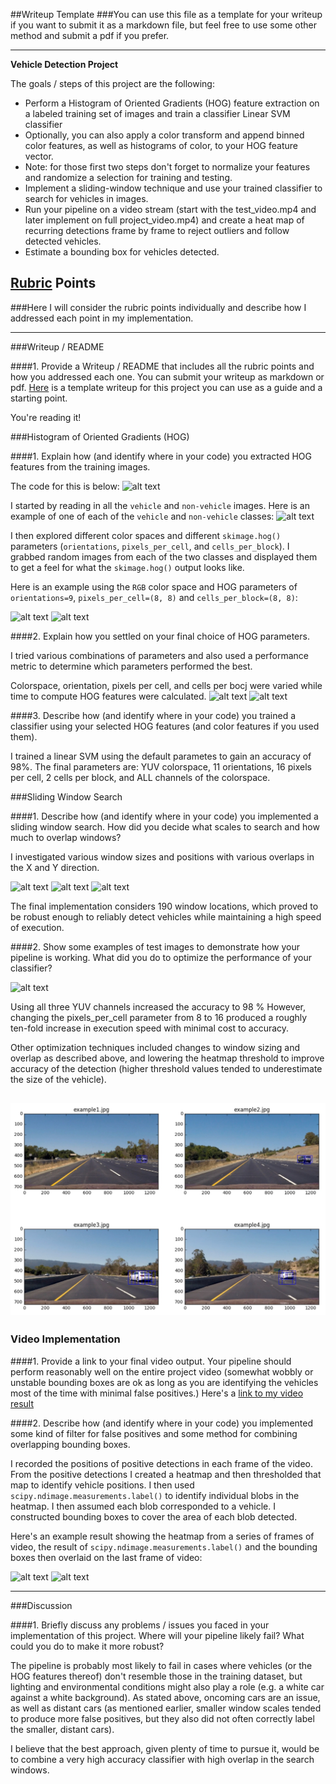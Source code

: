##Writeup Template
###You can use this file as a template for your writeup if you want to submit it as a markdown file, but feel free to use some other method and submit a pdf if you prefer.

---

**Vehicle Detection Project**

The goals / steps of this project are the following:

* Perform a Histogram of Oriented Gradients (HOG) feature extraction on a labeled training set of images and train a classifier Linear SVM classifier
* Optionally, you can also apply a color transform and append binned color features, as well as histograms of color, to your HOG feature vector. 
* Note: for those first two steps don't forget to normalize your features and randomize a selection for training and testing.
* Implement a sliding-window technique and use your trained classifier to search for vehicles in images.
* Run your pipeline on a video stream (start with the test_video.mp4 and later implement on full project_video.mp4) and create a heat map of recurring detections frame by frame to reject outliers and follow detected vehicles.
* Estimate a bounding box for vehicles detected.

[//]: # (Image References)

[imageA]: .writeup_images/1.PNG "code"
[imageB]: .writeup_images/2.PNG "code"
[imageC]: .writeup_images/3.PNG "code"
[imageD]: .writeup_images/4.PNG "code"
[imageE]: .writeup_images/5.PNG "code"
[imageF]: .writeup_images/6.PNG "code"
[imageG]: .writeup_images/7.PNG "code"
[imageH]: .writeup_images/8.PNG "code"
[imageI]: .writeup_images/9.PNG "code"
[imageJ]: .writeup_images/10.PNG "code"
[imageK]: .writeup_images/11.PNG "code"
[imageL]: .writeup_images/12.PNG "code"





[image1]: ./examples/car_not_car.png
[image2]: ./examples/HOG_example.jpg
[image3]: ./examples/sliding_windows.jpg
[image4]: ./examples/sliding_window.jpg
[image5]: ./examples/bboxes_and_heat.png
[image6]: ./examples/labels_map.png
[image7]: ./examples/output_bboxes.png
[video1]: ./project_video.mp4

## [Rubric](https://review.udacity.com/#!/rubrics/513/view) Points
###Here I will consider the rubric points individually and describe how I addressed each point in my implementation.  

---
###Writeup / README

####1. Provide a Writeup / README that includes all the rubric points and how you addressed each one.  You can submit your writeup as markdown or pdf.  [Here](https://github.com/udacity/CarND-Vehicle-Detection/blob/master/writeup_template.md) is a template writeup for this project you can use as a guide and a starting point.  

You're reading it!

###Histogram of Oriented Gradients (HOG)

####1. Explain how (and identify where in your code) you extracted HOG features from the training images.

The code for this is below: 
![alt text][imageA]

I started by reading in all the `vehicle` and `non-vehicle` images.  Here is an example of one of each of the `vehicle` and `non-vehicle` classes:
![alt text][imageB]

I then explored different color spaces and different `skimage.hog()` parameters (`orientations`, `pixels_per_cell`, and `cells_per_block`).  I grabbed random images from each of the two classes and displayed them to get a feel for what the `skimage.hog()` output looks like.

Here is an example using the `RGB` color space and HOG parameters of `orientations=9`, `pixels_per_cell=(8, 8)` and `cells_per_block=(8, 8)`:


![alt text][imageC]
![alt text][imageD]


####2. Explain how you settled on your final choice of HOG parameters.

I tried various combinations of parameters and also used a performance metric to determine which parameters performed the best. 

Colorspace, orientation, pixels per cell, and cells per bocj were varied while time to compute HOG features were calculated.
![alt text][imageE]
![alt text][imageF]


####3. Describe how (and identify where in your code) you trained a classifier using your selected HOG features (and color features if you used them).

I trained a linear SVM using the default parametes to gain an accuracy of 98%. The final parameters are: YUV colorspace, 11 orientations, 16 pixels per cell, 2 cells per block, and ALL channels of the colorspace.

###Sliding Window Search

####1. Describe how (and identify where in your code) you implemented a sliding window search.  How did you decide what scales to search and how much to overlap windows?

I investigated various window sizes and positions with various overlaps in the X and Y direction. 

![alt text][imageG]
![alt text][imageH]
![alt text][imageI]

The final implementation considers 190 window locations, which proved to be robust enough to reliably detect vehicles while maintaining a high speed of execution.

####2. Show some examples of test images to demonstrate how your pipeline is working.  What did you do to optimize the performance of your classifier?


![alt text][imageJ]

Using all three YUV channels increased the accuracy to 98 % However, changing the pixels_per_cell parameter from 8 to 16 produced a roughly ten-fold increase in execution speed with minimal cost to accuracy.

Other optimization techniques included changes to window sizing and overlap as described above, and lowering the heatmap threshold to improve accuracy of the detection (higher threshold values tended to underestimate the size of the vehicle).

![alt text][image4]
---

### Video Implementation

####1. Provide a link to your final video output.  Your pipeline should perform reasonably well on the entire project video (somewhat wobbly or unstable bounding boxes are ok as long as you are identifying the vehicles most of the time with minimal false positives.)
Here's a [link to my video result](./project_video.mp4)


####2. Describe how (and identify where in your code) you implemented some kind of filter for false positives and some method for combining overlapping bounding boxes.

I recorded the positions of positive detections in each frame of the video.  From the positive detections I created a heatmap and then thresholded that map to identify vehicle positions.  I then used `scipy.ndimage.measurements.label()` to identify individual blobs in the heatmap.  I then assumed each blob corresponded to a vehicle.  I constructed bounding boxes to cover the area of each blob detected.  

Here's an example result showing the heatmap from a series of frames of video, the result of `scipy.ndimage.measurements.label()` and the bounding boxes then overlaid on the last frame of video:




![alt text][imageK]
![alt text][imageL]




---

###Discussion

####1. Briefly discuss any problems / issues you faced in your implementation of this project.  Where will your pipeline likely fail?  What could you do to make it more robust?

The pipeline is probably most likely to fail in cases where vehicles (or the HOG features thereof) don't resemble those in the training dataset, but lighting and environmental conditions might also play a role (e.g. a white car against a white background). As stated above, oncoming cars are an issue, as well as distant cars (as mentioned earlier, smaller window scales tended to produce more false positives, but they also did not often correctly label the smaller, distant cars).

I believe that the best approach, given plenty of time to pursue it, would be to combine a very high accuracy classifier with high overlap in the search windows.
